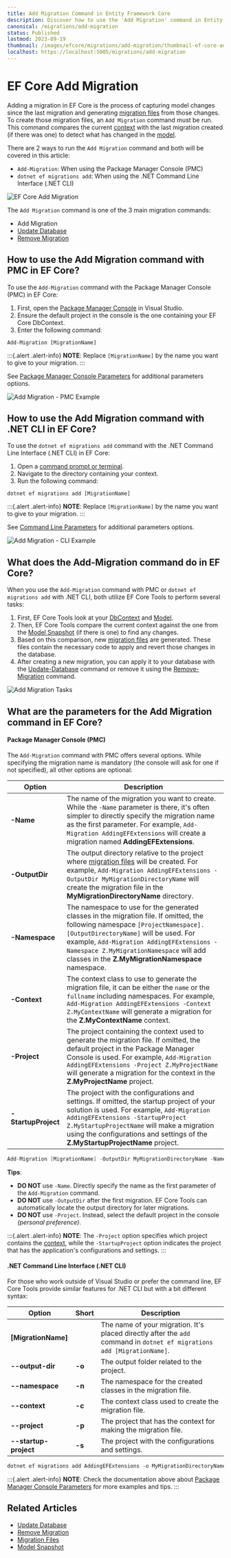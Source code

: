 ```yaml
---
title: Add Migration Command in Entity Framework Core
description: Discover how to use the 'Add Migration' command in Entity Framework Core. Learn step-by-step processes for both the Package Manager Console (PMC) and the .NET Command Line Interface (.NET CLI) to capture and implement model changes.
canonical: /migrations/add-migration
status: Published
lastmod: 2023-09-19
thumbnail: /images/efcore/migrations/add-migration/thumbnail-ef-core-add-migration.png
localhost: https://localhost:5005/migrations/add-migration
---
```


# EF Core Add Migration

Adding a migration in EF Core is the process of capturing model changes since the last migration and generating [migration files](/migrations/migration-files) from those changes. To create those migration files, an `Add Migration` command must be run. This command compares the current [context](/dbcontext) with the last migration created (if there was one) to detect what has changed in the [model](/model).

There are 2 ways to run the `Add Migration` command and both will be covered in this article:

- `Add-Migration`: When using the Package Manager Console (PMC)
- `dotnet ef migrations add`: When using the .NET Command Line Interface (.NET CLI)

<div class="image-outer"><img src="/images/efcore/migrations/add-migration/thumbnail-ef-core-add-migration.png" loading="lazy" alt="EF Core Add Migration"></div>

The `Add Migration` command is one of the 3 main migration commands:

- Add Migration
- [Update Database](/migrations/update-database)
- [Remove Migration](/migrations/remove-migration)

## How to use the Add Migration command with PMC in EF Core?

To use the `Add-Migration` command with the Package Manager Console (PMC) in EF Core:

1. First, open the [Package Manager Console](/migrations/commands/pmc-commands) in Visual Studio.
2. Ensure the default project in the console is the one containing your EF Core DbContext.
3. Enter the following command:

```
Add-Migration [MigrationName]
```

:::{.alert .alert-info}
**NOTE**: Replace `[MigrationName]` by the name you want to give to your migration.
:::

See [Package Manager Console Parameters](#what-are-the-parameters-for-the-add-migration-command-in-ef-core) for additional parameters options.

<div class="image-outer"><img src="/images/efcore/migrations/add-migration/how-to-use-add-migration-command-with-pmc-in-ef-core.png" loading="lazy" alt="Add Migration - PMC Example"></div>

## How to use the Add Migration command with .NET CLI in EF Core?

To use the `dotnet ef migrations add` command with the .NET Command Line Interface (.NET CLI) in EF Core:

1. Open a [command prompt or terminal](/migrations/commands/cli-commands).
2. Navigate to the directory containing your context.
3. Run the following command:
```
dotnet ef migrations add [MigrationName]
```

:::{.alert .alert-info}
**NOTE**: Replace `[MigrationName]` by the name you want to give to your migration.
:::

See [Command Line Parameters](#net-command-line-interface.net-cli) for additional parameters options.

<div class="image-outer"><img src="/images/efcore/migrations/add-migration/how-to-use-migration-add-command-with-net-cli-in-ef-core.png" loading="lazy" alt="Add Migration - CLI Example"></div>

## What does the Add-Migration command do in EF Core?

When you use the `Add-Migration` command with PMC or `dotnet ef migrations add` with .NET CLI, both utilize EF Core Tools to perform several tasks:

1. First, EF Core Tools look at your [DbContext](/dbcontext) and [Model](/model).
2. Then, EF Core Tools compare the current context against the one from the [Model Snapshot](/migrations/model-snapshot) (if there is one) to find any changes.
3. Based on this comparison, new [migration files](/migrations/migration-files) are generated. These files contain the necessary code to apply and revert those changes in the database.
4. After creating a new migration, you can apply it to your database with the [Update-Database](/migrations/update-database) command or remove it using the [Remove-Migration](/migrations/remove-migration) command.

<div class="image-outer"><img src="/images/efcore/migrations/add-migration/what-does-the-add-migration-command-do-in-ef-core.png" loading="lazy" alt="Add Migration Tasks"></div>

## What are the parameters for the Add Migration command in EF Core?

#### Package Manager Console (PMC)

The `Add-Migration` command with PMC offers several options. While specifying the migration name is mandatory (the console will ask for one if not specified), all other options are optional:

| Option | Description |
| ------ | ----------- |
| **-Name** | The name of the migration you want to create. While the `-Name` parameter is there, it's often simpler to directly specify the migration name as the first parameter. For example, `Add-Migration AddingEFExtensions` will create a migration named **AddingEFExtensions**. |
| **-OutputDir** | The output directory relative to the project where [migration files](/migrations/migration-files) will be created. For example, `Add-Migration AddingEFExtensions -OutputDir MyMigrationDirectoryName` will create the migration file in the **MyMigrationDirectoryName** directory. |
| **-Namespace** | The namespace to use for the generated classes in the migration file. If omitted, the following namespace `[ProjectNamespace].[OutputDirectoryName]` will be used. For example, `Add-Migration AddingEFExtensions -Namespace Z.MyMigrationNamespace` will add classes in the **Z.MyMigrationNamespace** namespace. |
| **-Context** | The context class to use to generate the migration file, it can be either the `name` or the `fullname` including namespaces. For example, `Add-Migration AddingEFExtensions -Context Z.MyContextName` will generate a migration for the **Z.MyContextName** context. |
| **-Project** | The project containing the context used to generate the migration file. If omitted, the default project in the Package Manager Console is used. For example, `Add-Migration AddingEFExtensions -Project Z.MyProjectName` will generate a migration for the context in the **Z.MyProjectName** project. |
| **-StartupProject** | The project with the configurations and settings. If omitted, the startup project of your solution is used. For example, `Add-Migration AddingEFExtensions -StartupProject Z.MyStartupProjectName` will make a migration using the configurations and settings of the **Z.MyStartupProjectName** project. |

```csharp
Add-Migration [MigrationName] -OutputDir MyMigrationDirectoryName -Namespace Z.MyMigrationNamespace -Context Z.MyContextName -Project Z.MyProjectName -StartupProject Z.MyStartupProjectName
```

**Tips**:
- **DO NOT** use `-Name`. Directly specify the name as the first parameter of the `Add-Migration` command.
- **DO NOT** use `-OutputDir` after the first migration. EF Core Tools can automatically locate the output directory for later migrations.
- **DO NOT** use `-Project`. Instead, select the default project in the console _(personal preference)_.

:::{.alert .alert-info}
**NOTE**: The `-Project` option specifies which project contains the [context](/dbcontext), while the `-StartupProject` option indicates the project that has the application's configurations and settings.
:::

#### .NET Command Line Interface (.NET CLI)

For those who work outside of Visual Studio or prefer the command line, EF Core Tools provide similar features for .NET CLI but with a bit different syntax:

| Option | Short |  Description | 
| ------ | ----- |  ----------- | 
| **[MigrationName]** | | The name of your migration. It's placed directly after the `add` command in `dotnet ef migrations add [MigrationName]`. |  
| **--output-dir** | **-o** | The output folder related to the project. |  
| **--namespace** | **-n** | The namespace for the created classes in the migration file. |  
| **--context** | **-c** | The context class used to create the migration file. |  
| **--project** | **-p** | The project that has the context for making the migration file. |  
| **--startup-project** | **-s** | The project with the configurations and settings. |

```csharp
dotnet ef migrations add AddingEFExtensions -o MyMigrationDirectoryName -n Z.MyMigrationNamespace -c Z.MyContextName -p Z.MyProjectName -s Z.MyStartupProjectName
```

:::{.alert .alert-info}
**NOTE**: Check the documentation above about [Package Manager Console Parameters](/migrations/add-migration#what-are-the-parameters-for-the-add-migration-command-in-ef-core) for more examples and tips.
:::

## Related Articles

- [Update Database](/migrations/update-database)
- [Remove Migration](/migrations/remove-migration)
- [Migration Files](/migrations/migration-files)
- [Model Snapshot](/migrations/model-snapshot)